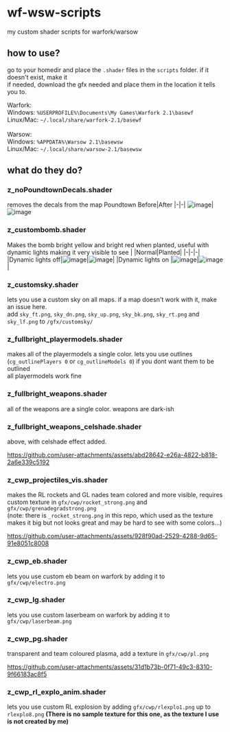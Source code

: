 # wf-wsw-scripts
my custom shader scripts for warfork/warsow

## how to use?
go to your homedir and place the `.shader` files in the `scripts` folder. if it doesn't exist, make it  
if needed, download the gfx needed and place them in the location it tells you to.  
  
Warfork:  
Windows: `%USERPROFILE%\Documents\My Games\Warfork 2.1\basewf`  
Linux/Mac: `~/.local/share/warfork-2.1/basewf`<br /><br />
Warsow:  
Windows: `%APPDATA%\Warsow 2.1\basewsw`  
Linux/Mac: `~/.local/share/warsow-2.1/basewsw`  


## what do they do?
### z_noPoundtownDecals.shader 
removes the decals from the map Poundtown
Before|After
|-|-|
![image](https://github.com/user-attachments/assets/fd315f91-08b4-41f7-a31a-b484e1047ac0)|![image](https://github.com/user-attachments/assets/9a0ebae0-2152-47ce-a37e-85566dabded0)

### z_custombomb.shader
Makes the bomb bright yellow and bright red when planted, useful with dynamic lights making it very visible to see
| |Normal|Planted|
|-|-|-|
|Dynamic lights off|![image](https://github.com/user-attachments/assets/51305f7f-5585-44e1-8e4f-43e501534043)|![image](https://github.com/user-attachments/assets/edcf7c31-b19e-4125-bfb7-6c1d687c7bd9)|
|Dynamic lights on |![image](https://github.com/user-attachments/assets/c4d6c956-1ec9-4d59-98ef-7a3104ab2f4c)|![image](https://github.com/user-attachments/assets/2f929e9b-6ad9-4190-9491-2cb622dcf895)|

### z_customsky.shader
lets you use a custom sky on all maps. if a map doesn't work with it, make an issue here.  
add `sky_ft.png`, `sky_dn.png`, `sky_up.png`, `sky_bk.png`, `sky_rt.png` and `sky_lf.png` to `/gfx/customsky/`  

### z_fullbright_playermodels.shader
makes all of the playermodels a single color. lets you use outlines  
(`cg_outlinePlayers 0` or `cg_outlineModels 0`) if you dont want them to be outlined  
all playermodels work fine  

### z_fullbright_weapons.shader
all of the weapons are a single color. weapons are dark-ish

### z_fullbright_weapons_celshade.shader
above, with celshade effect added.  

https://github.com/user-attachments/assets/abd28642-e26a-4822-b818-2a6e339c5192

### z_cwp_projectiles_vis.shader
makes the RL rockets and GL nades team colored and more visible, requires custom texture in `gfx/cwp/rocket_strong.png` and `gfx/cwp/grenadegradstrong.png`  
(note: there is `_rocket_strong.png` in this repo, which used as the texture makes it big but not looks great and may be hard to see with some colors...)

https://github.com/user-attachments/assets/928f90ad-2529-4288-9d65-91e8051c8008

### z_cwp_eb.shader
lets you use custom eb beam on warfork by adding it to `gfx/cwp/electro.png`

### z_cwp_lg.shader
lets you use custom laserbeam on warfork by adding it to `gfx/cwp/laserbeam.png`

### z_cwp_pg.shader
transparent and team coloured plasma, add a texture in `gfx/cwp/pl.png`

https://github.com/user-attachments/assets/31d1b73b-0f71-49c3-8310-9f66183ac8f5

### z_cwp_rl_explo_anim.shader
lets you use custom RL explosion by adding `gfx/cwp/rlexplo1.png` up to `rlexplo8.png` **(There is no sample texture for this one, as the texture I use is not created by me)**
